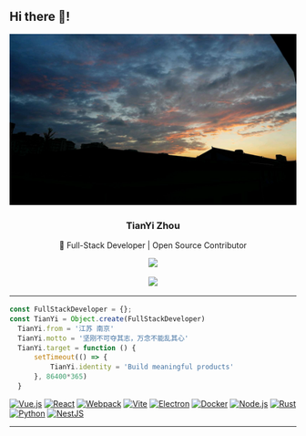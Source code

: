 <h2 align="left">Hi there 👋! </h2> 

<div align = 'center'>
  <img src='https://github.com/ztygod/ztygod/blob/main/sky.jpg' style='width: 100vw; height: 300px'>
  <br>
  <h3>TianYi Zhou</h3>
  <p>🚀 Full-Stack Developer | Open Source Contributor</p>
    <div align="center">
      <img src="https://github-readme-stats.vercel.app/api?username=ztygod&hide_title=false&hide_rank=false&show_icons=true&include_all_commits=true&count_private=true&theme=vue&locale=en&hide_border=false" height="150" />  
    </div>

  <p align="center">
  <img src="https://readme-typing-svg.herokuapp.com?font=Fira+Code&weight=500&size=24&duration=3000&pause=1000&color=4FC08D&center=true&vCenter=true&width=600&lines=Code+for+fun+and+impact.;Passionate+about+Web%2FInfra+%26+Tooling.;Always+learning+Rust%2C+Node.js%2C+AI...">
</p>
</div>

---

```js
const FullStackDeveloper = {};
const TianYi = Object.create(FullStackDeveloper)
  TianYi.from = '江苏 南京'
  TianYi.motto = '坚刚不可夺其志，万念不能乱其心'
  TianYi.target = function () {
      setTimeout(() => {
          TianYi.identity = 'Build meaningful products'
      }, 86400*365)
  }
```
[![Vue.js](https://img.shields.io/badge/Vue.js-4FC08D?style=for-the-badge&logo=vuedotjs&logoColor=white)](https://vuejs.org/)
[![React](https://img.shields.io/badge/React-61DAFB?style=for-the-badge&logo=react&logoColor=black)](https://react.dev/)
[![Webpack](https://img.shields.io/badge/Webpack-8DD6F9?style=for-the-badge&logo=webpack&logoColor=black)](https://webpack.js.org/)
[![Vite](https://img.shields.io/badge/Vite-646CFF?style=for-the-badge&logo=vite&logoColor=white)](https://vitejs.dev/)
[![Electron](https://img.shields.io/badge/Electron-47848F?style=for-the-badge&logo=electron&logoColor=white)](https://www.electronjs.org/)
[![Docker](https://img.shields.io/badge/Docker-2496ED?style=for-the-badge&logo=docker&logoColor=white)](https://www.docker.com/)
[![Node.js](https://img.shields.io/badge/Node.js-339933?style=for-the-badge&logo=nodedotjs&logoColor=white)](https://nodejs.org/)
[![Rust](https://img.shields.io/badge/Rust-000000?style=for-the-badge&logo=rust&logoColor=white)](https://www.rust-lang.org/)
[![Python](https://img.shields.io/badge/Python-3776AB?style=for-the-badge&logo=python&logoColor=white)](https://www.python.org/)
[![NestJS](https://img.shields.io/badge/NestJS-E0234E?style=for-the-badge&logo=nestjs&logoColor=white)](https://nestjs.com/)

---
